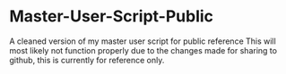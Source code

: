 # Master-User-Script-Public
A cleaned version of my master user script for public reference
This will most likely not function properly due to the changes made for sharing to github, this is currently for reference only.
